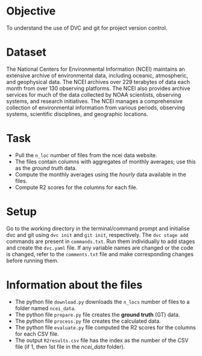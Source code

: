 # Objective
To understand the use of DVC and git for project version control.

# Dataset
The National Centers for Environmental Information (NCEI) maintains an extensive archive of environmental data, including oceanic, atmospheric, and geophysical data. The NCEI archives over 229 terabytes of data each month from over 130 observing platforms.
The NCEI also provides archive services for much of the data collected by NOAA scientists, observing systems, and research initiatives. The NCEI manages a comprehensive collection of environmental information from various periods, observing systems, scientific disciplines, and geographic locations.

# Task
* Pull the `n_loc` number of files from the ncei data website.
* The files contain columns with aggregates of monthly averages; use this as the *ground truth* data.
* Compute the monthly averages using the *hourly* data available in the files.
* Compute R2 scores for the columns for each file.

# Setup
Go to the working directory in the terminal/command prompt and initialise dvc and git using `dvc init` and `git init`, respectively.
The `dvc stage add` commands are present in `commands.txt`. 
Run them individually to add stages and create the `dvc.yaml` file. 
If any variable names are changed or the code is changed, refer to the `comments.txt` file and make corresponding changes before running them.

# Information about the files
* The python file `download.py` downloads the `n_locs` number of files to a folder named `ncei_data`.
* The python file `prepare.py` file creates the **ground truth** (GT) data.
* The python file `process.py` file creates the calculated data.
* The python file `evaluate.py` file computed the R2 scores for the columns for each CSV file.
* The output `R2results.csv` file has the index as the number of the CSV file (if 1, then 1st file in the *ncei_data* folder).
 
